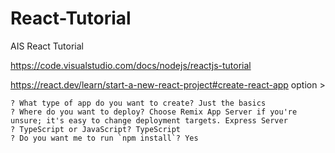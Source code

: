 # React-Tutorial
AIS React Tutorial

https://code.visualstudio.com/docs/nodejs/reactjs-tutorial

https://react.dev/learn/start-a-new-react-project#create-react-app
 option > 

```
? What type of app do you want to create? Just the basics
? Where do you want to deploy? Choose Remix App Server if you're unsure; it's easy to change deployment targets. Express Server
? TypeScript or JavaScript? TypeScript       
? Do you want me to run `npm install`? Yes
```